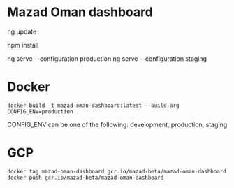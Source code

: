# Mazad Oman dashboard

ng update

npm install

ng serve --configuration production
ng serve --configuration staging

# Docker
```
docker build -t mazad-oman-dashboard:latest --build-arg CONFIG_ENV=production .
```
CONFIG_ENV can be one of the following: development, production, staging
# GCP
```
docker tag mazad-oman-dashboard gcr.io/mazad-beta/mazad-oman-dashboard
docker push gcr.io/mazad-beta/mazad-oman-dashboard
```